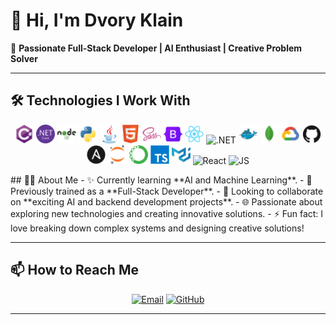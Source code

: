# 👋 Hi, I'm **Dvory Klain**  
🌟 **Passionate Full-Stack Developer | AI Enthusiast | Creative Problem Solver**  

---

## 🛠️ Technologies I Work With  

<p align="center">
  <img src="https://raw.githubusercontent.com/devicons/devicon/master/icons/csharp/csharp-original.svg" alt="C#" width="30" height="30" />
  <img src="https://raw.githubusercontent.com/devicons/devicon/master/icons/dotnetcore/dotnetcore-original.svg" alt=".NET Core" width="30" height="30" />
  <img src="https://raw.githubusercontent.com/devicons/devicon/master/icons/nodejs/nodejs-original-wordmark.svg" alt="Node.js" width="30" height="30" />
  <img src="https://raw.githubusercontent.com/devicons/devicon/master/icons/python/python-original.svg" alt="Python" width="30" height="30" />
  <img src="https://raw.githubusercontent.com/devicons/devicon/master/icons/java/java-original.svg" alt="Java" width="30" height="30" />
  <img src="https://raw.githubusercontent.com/devicons/devicon/master/icons/html5/html5-original.svg" alt="HTML5" width="30" height="30" />
  <img src="https://raw.githubusercontent.com/devicons/devicon/master/icons/sass/sass-original.svg" alt="SCSS" width="30" height="30" />
  <img src="https://raw.githubusercontent.com/devicons/devicon/master/icons/bootstrap/bootstrap-original.svg" alt="Bootstrap" width="30" height="30" />
  <img src="https://raw.githubusercontent.com/devicons/devicon/master/icons/react/react-original.svg" alt="React" width="30" height="30" />
  <img src="https://raw.githubusercontent.com/devicons/devicon/master/icons/dotnet/dotnet-original.svg" alt=".NET" width="30" height="30" />
  <img src="https://raw.githubusercontent.com/devicons/devicon/master/icons/docker/docker-original.svg" alt="Docker" width="30" height="30" />
  <img src="https://raw.githubusercontent.com/devicons/devicon/master/icons/mongodb/mongodb-original.svg" alt="MongoDB" width="30" height="30" />
  <img src="https://raw.githubusercontent.com/devicons/devicon/master/icons/googlecloud/googlecloud-original.svg" alt="Google Cloud" width="30" height="30" />
  <img src="https://raw.githubusercontent.com/devicons/devicon/master/icons/github/github-original.svg" alt="GitHub" width="30" height="30" />
  <img src="https://raw.githubusercontent.com/devicons/devicon/master/icons/ansible/ansible-original.svg" alt="Ansible" width="30" height="30" />
  <img src="https://raw.githubusercontent.com/devicons/devicon/master/icons/jupyter/jupyter-original.svg" alt="Jupyter" width="30" height="30" />
  <img src="https://raw.githubusercontent.com/devicons/devicon/master/icons/anaconda/anaconda-original.svg" alt="Anaconda" width="30" height="30" />
  <img src="https://raw.githubusercontent.com/devicons/devicon/master/icons/typescript/typescript-original.svg" alt="TypeScript" width="30" height="30" />
  <img src="https://raw.githubusercontent.com/devicons/devicon/master/icons/materialui/materialui-original.svg" alt="Material UI" width="30" height="30" />
  <img src="https://camo.githubusercontent.com/0fcf9befefc83e207ed36bdeb3ac4f6c99132571ddb0f44e7a6ac872b0723352/68747470733a2f2f74656368737461636b2d67656e657261746f722e76657263656c2e6170702f72656163742d69636f6e2e737667" alt="React" width="30" height="30" />
  <img src="https://camo.githubusercontent.com/9f44b299b7e1173e15c41a2bb04863ca5e78c81ab947283d3b6f6475871b8f60/68747470733a2f2f74656368737461636b2d67656e657261746f722e76657263656c2e6170702f6a732d69636f6e2e737667" alt="JS" width="30" height="30" />
</p>
## 👩‍💻 About Me  
- ✨ Currently learning **AI and Machine Learning**.  
- 🌱 Previously trained as a **Full-Stack Developer**.  
- 🤝 Looking to collaborate on **exciting AI and backend development projects**.  
- 🌐 Passionate about exploring new technologies and creating innovative solutions.  
- ⚡ Fun fact: I love breaking down complex systems and designing creative solutions!  

---

## 📫 How to Reach Me  
<p align="center">
  <a href="mailto:H0583284614@gmail.com"><img src="https://img.icons8.com/color/48/000000/gmail--v1.png" alt="Email" /></a>
  <a href="https://[github.com](https://github.com/DvoryKl)"><img src="https://img.icons8.com/ios-glyphs/48/000000/github.png" alt="GitHub" /></a>
</p>

---



